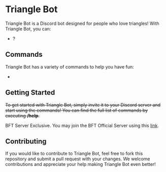 # Triangle Bot

Triangle Bot is a Discord bot designed for people who love triangles! With Triangle Bot, you can:

- ?

## Commands

Triangle Bot has a variety of commands to help you have fun:

- 

## Getting Started

~~To get started with Triangle Bot, simply invite it to your Discord server and start using the commands! You can find the full list of commands by executing **/help**.~~

BFT Server Exclusive.
You may join the BFT Official Server using this [link](https://zombo.com).

## Contributing

If you would like to contribute to Triangle Bot, feel free to fork this repository and submit a pull request with your changes. We welcome contributions and appreciate your help making Triangle Bot even better!
